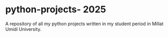 # python-projects- 2025
A repository of all my python projects written in my student period in Millat Umidi University.
